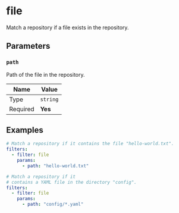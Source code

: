 # file

Match a repository if a file exists in the repository.

## Parameters

### `path`

Path of the file in the repository.

| Name     | Value    |
| -------- | -------- |
| Type     | `string` |
| Required | **Yes**  |

## Examples

```yaml
# Match a repository if it contains the file "hello-world.txt".
filters:
  - filter: file
    params:
      - path: "hello-world.txt"
```

```yaml
# Match a repository if it
# contains a YAML file in the directory "config".
filters:
  - filter: file
    params:
      - path: "config/*.yaml"
```
